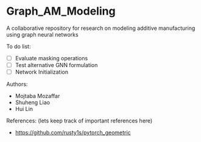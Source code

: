 # Graph_AM_Modeling
A collaborative repository for research on modeling additive manufacturing using graph neural networks

To do list:
- [ ] Evaluate masking operations
- [ ] Test alternative GNN formulation
- [ ] Network Initialization 

Authors:
* Mojtaba Mozaffar
* Shuheng Liao
* Hui Lin

References: (lets keep track of important references here)
* https://github.com/rusty1s/pytorch_geometric 
